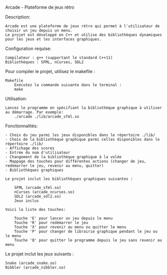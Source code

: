 Arcade - Plateforme de jeux rétro

Description:

    Arcade est une plateforme de jeux rétro qui permet à l'utilisateur de choisir un jeu depuis un menu.
    Le projet est développé en C++ et utilise des bibliothèques dynamiques pour les jeux et les interfaces graphiques.

Configuration requise:

    Compilateur : g++ (supportant le standard C++11)
    Bibliothèques : SFML, nCurses, SDL2

Pour compiler le projet, utilisez le makefile :

    Makefile
        Exécutez la commande suivante dans le terminal :
        make

Utilisation:

    Lancez le programme en spécifiant la bibliothèque graphique à utiliser au démarrage. Par exemple:
        ./arcade ./lib/arcade_sfml.so

Fonctionnalités:

    - Choix du jeu parmi les jeux disponibles dans le répertoire ./lib/
    - Choix de la bibliothèque graphique parmi celles disponibles dans le répertoire ./lib/
    - Affichage des scores
    - Entrée du nom d'utilisateur
    - Changement de la bibliothèque graphique à la volée
    - Mappage des touches pour différentes actions (changer de jeu, redémarrer le jeu, revenir au menu, quitter)
    - Bibliothèques graphiques

    Le projet inclut les bibliothèques graphiques suivantes :

        SFML (arcade_sfml.so)
        nCurses (arcade_ncurses.so)
        SDL2 (arcade_sdl2.so)
        Jeux inclus

    Voici la liste des touches:

        Touche 'E' pour lancer un jeu depuis le menu
        Touche 'R' pour redémarrer le jeu
        Touche 'X' pour revenir au menu ou quitter le menu
        Touche 'P' pour changer de librairie graphique pendant le jeu ou le menu
        Touche 'Q' pour quitter le programme depuis le jeu sans revenir au menu

Le projet inclut les jeux suivants :

    Snake (arcade_snake.so)
    Nibbler (arcade_nibbler.so)

